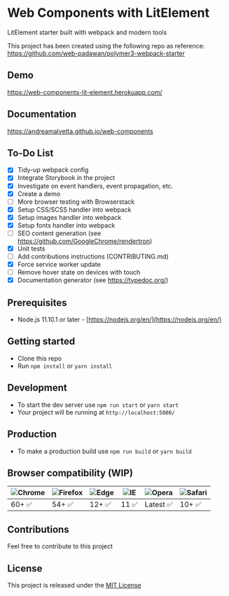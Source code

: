 # Web Components with LitElement

LitElement starter built with webpack and modern tools

This project has been created using the following repo as reference:<br>
https://github.com/web-padawan/polymer3-webpack-starter

## Demo

https://web-components-lit-element.herokuapp.com/

## Documentation

https://andreamalvetta.github.io/web-components

## To-Do List

- [x] Tidy-up webpack config
- [x] Integrate Storybook in the project
- [x] Investigate on event handlers, event propagation, etc.
- [x] Create a demo
- [ ] More browser testing with Browserstack
- [x] Setup CSS/SCSS handler into webpack
- [x] Setup images handler into webpack
- [x] Setup fonts handler into webpack
- [ ] SEO content generation (see https://github.com/GoogleChrome/rendertron)
- [x] Unit tests
- [ ] Add contributions instructions (CONTRIBUTING.md)
- [x] Force service worker update
- [ ] Remove hover state on devices with touch
- [x] Documentation generator (see https://typedoc.org/)

## Prerequisites

- Node.js 11.10.1 or later - [https://nodejs.org/en/](https://nodejs.org/en/)

## Getting started

- Clone this repo
- Run `npm install` or `yarn install`

## Development

- To start the dev server use `npm run start` or `yarn start`
- Your project will be running at `http://localhost:5000/`

## Production

- To make a production build use `npm run build` or `yarn build`

## Browser compatibility (WIP)

| ![Chrome](https://raw.githubusercontent.com/alrra/browser-logos/master/src/chrome/chrome_48x48.png) | ![Firefox](https://raw.githubusercontent.com/alrra/browser-logos/master/src/firefox/firefox_48x48.png) | ![Edge](https://raw.githubusercontent.com/alrra/browser-logos/master/src/edge/edge_48x48.png) | ![IE](https://raw.githubusercontent.com/alrra/browser-logos/master/src/archive/internet-explorer_9-11/internet-explorer_9-11_48x48.png) | ![Opera](https://raw.githubusercontent.com/alrra/browser-logos/master/src/opera/opera_48x48.png) | ![Safari](https://raw.githubusercontent.com/alrra/browser-logos/master/src/safari/safari_48x48.png) |
| --------------------------------------------------------------------------------------------------- | ------------------------------------------------------------------------------------------------------ | --------------------------------------------------------------------------------------------- | --------------------------------------------------------------------------------------------------------------------------------------- | ------------------------------------------------------------------------------------------------ | --------------------------------------------------------------------------------------------------- |
| 60+ ✅                                                                                              | 54+ ✅                                                                                                 | 12+ ✅                                                                                        | 11 ✅                                                                                                                                   | Latest ✅                                                                                        | 10+ ✅                                                                                              |

## Contributions

Feel free to contribute to this project

## License

This project is released under the [MIT License](http://www.opensource.org/licenses/MIT)

